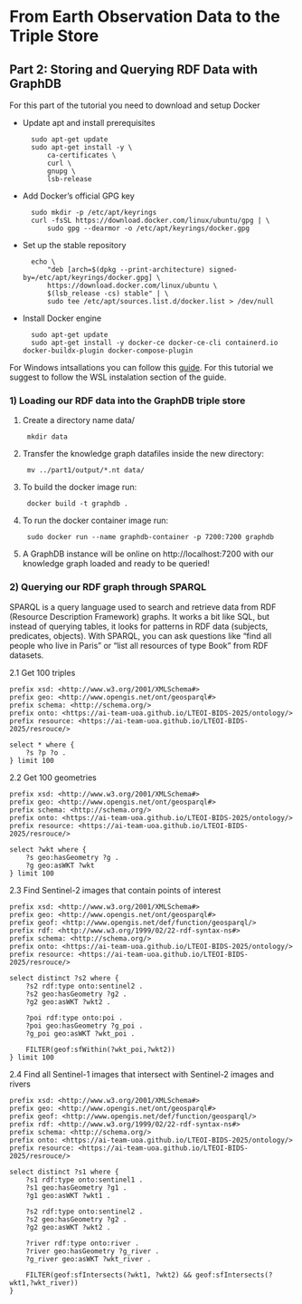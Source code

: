 # From Earth Observation Data to the Triple Store

## Part 2: Storing and Querying RDF Data with GraphDB

For this part of the tutorial you need to download and setup Docker

- Update apt and install prerequisites

        sudo apt-get update
        sudo apt-get install -y \
            ca-certificates \
            curl \
            gnupg \
            lsb-release

- Add Docker’s official GPG key

        sudo mkdir -p /etc/apt/keyrings
        curl -fsSL https://download.docker.com/linux/ubuntu/gpg | \
            sudo gpg --dearmor -o /etc/apt/keyrings/docker.gpg

- Set up the stable repository

        echo \
            "deb [arch=$(dpkg --print-architecture) signed-by=/etc/apt/keyrings/docker.gpg] \
            https://download.docker.com/linux/ubuntu \
            $(lsb_release -cs) stable" | \
            sudo tee /etc/apt/sources.list.d/docker.list > /dev/null

- Install Docker engine

        sudo apt-get update
        sudo apt-get install -y docker-ce docker-ce-cli containerd.io docker-buildx-plugin docker-compose-plugin

For Windows intsallations you can follow this [guide](https://docs.docker.com/desktop/setup/install/windows-install/). For this tutorial we suggest to follow the WSL instalation section of the guide.

### 1) Loading our RDF data into the GraphDB triple store

1. Create a directory name data/

        mkdir data
    
2. Transfer the knowledge graph datafiles inside the new directory:

        mv ../part1/output/*.nt data/

3. To build the docker image run:

        docker build -t graphdb .

4. To run the docker container image run:

        sudo docker run --name graphdb-container -p 7200:7200 graphdb

5. A GraphDB instance will be online on http://localhost:7200 with our knowledge graph loaded and ready to be queried!


### 2) Querying our RDF graph through SPARQL

SPARQL is a query language used to search and retrieve data from RDF (Resource Description Framework) graphs. It works a bit like SQL, but instead of querying tables, it looks for patterns in RDF data (subjects, predicates, objects). With SPARQL, you can ask questions like “find all people who live in Paris” or “list all resources of type Book” from RDF datasets.

2.1 Get 100 triples

```sparql
prefix xsd: <http://www.w3.org/2001/XMLSchema#>
prefix geo: <http://www.opengis.net/ont/geosparql#>
prefix schema: <http://schema.org/>
prefix onto: <https://ai-team-uoa.github.io/LTEOI-BIDS-2025/ontology/>
prefix resource: <https://ai-team-uoa.github.io/LTEOI-BIDS-2025/resrouce/>

select * where {
    ?s ?p ?o .
} limit 100
```

2.2 Get 100 geometries

```sparql
prefix xsd: <http://www.w3.org/2001/XMLSchema#>
prefix geo: <http://www.opengis.net/ont/geosparql#>
prefix schema: <http://schema.org/>
prefix onto: <https://ai-team-uoa.github.io/LTEOI-BIDS-2025/ontology/>
prefix resource: <https://ai-team-uoa.github.io/LTEOI-BIDS-2025/resrouce/>

select ?wkt where {
    ?s geo:hasGeometry ?g .
    ?g geo:asWKT ?wkt
} limit 100
```

2.3 Find Sentinel-2 images that contain points of interest

```sparql
prefix xsd: <http://www.w3.org/2001/XMLSchema#>
prefix geo: <http://www.opengis.net/ont/geosparql#>
prefix geof: <http://www.opengis.net/def/function/geosparql/>
prefix rdf: <http://www.w3.org/1999/02/22-rdf-syntax-ns#>
prefix schema: <http://schema.org/>
prefix onto: <https://ai-team-uoa.github.io/LTEOI-BIDS-2025/ontology/>
prefix resource: <https://ai-team-uoa.github.io/LTEOI-BIDS-2025/resrouce/>

select distinct ?s2 where {
    ?s2 rdf:type onto:sentinel2 .
    ?s2 geo:hasGeometry ?g2 .
    ?g2 geo:asWKT ?wkt2 .
    
    ?poi rdf:type onto:poi .
    ?poi geo:hasGeometry ?g_poi .
    ?g_poi geo:asWKT ?wkt_poi .
    
    FILTER(geof:sfWithin(?wkt_poi,?wkt2))
} limit 100
```

2.4 Find all Sentinel-1 images that intersect with Sentinel-2 images and rivers

```sparql
prefix xsd: <http://www.w3.org/2001/XMLSchema#>
prefix geo: <http://www.opengis.net/ont/geosparql#>
prefix geof: <http://www.opengis.net/def/function/geosparql/>
prefix rdf: <http://www.w3.org/1999/02/22-rdf-syntax-ns#>
prefix schema: <http://schema.org/>
prefix onto: <https://ai-team-uoa.github.io/LTEOI-BIDS-2025/ontology/>
prefix resource: <https://ai-team-uoa.github.io/LTEOI-BIDS-2025/resrouce/>

select distinct ?s1 where {
    ?s1 rdf:type onto:sentinel1 .
    ?s1 geo:hasGeometry ?g1 .
    ?g1 geo:asWKT ?wkt1 .
    
    ?s2 rdf:type onto:sentinel2 .
    ?s2 geo:hasGeometry ?g2 .
    ?g2 geo:asWKT ?wkt2 .
    
    ?river rdf:type onto:river .
    ?river geo:hasGeometry ?g_river .
    ?g_river geo:asWKT ?wkt_river .
    
    FILTER(geof:sfIntersects(?wkt1, ?wkt2) && geof:sfIntersects(?wkt1,?wkt_river))
}
```